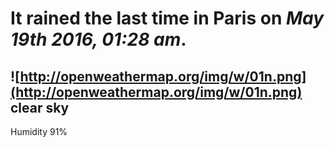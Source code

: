 # It rained the last time in Paris on *May 19th 2016, 01:28 am*.
##    ![http://openweathermap.org/img/w/01n.png](http://openweathermap.org/img/w/01n.png) clear sky
Humidity 91%

